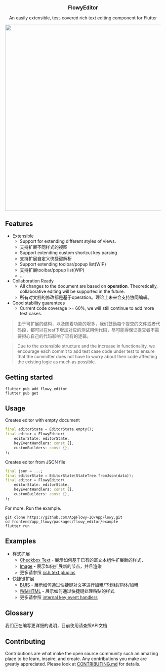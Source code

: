 <!-- 
This README describes the package. If you publish this package to pub.dev,
this README's contents appear on the landing page for your package.

For information about how to write a good package README, see the guide for
[writing package pages](https://dart.dev/guides/libraries/writing-package-pages). 

For general information about developing packages, see the Dart guide for
[creating packages](https://dart.dev/guides/libraries/create-library-packages)
and the Flutter guide for
[developing packages and plugins](https://flutter.dev/developing-packages). 
-->

<center><big><b>FlowyEditor</b></big></center>

<p align="center">An easily extensible, test-covered rich text editing component for Flutter</p>


<div align="center">
    <img src="https://github.com/LucasXu0/AppFlowy/blob/documentation/flowy_editor/frontend/app_flowy/packages/flowy_editor/documentation/images/example.png?raw=true" width = "600"/>
</div>

## Features

* Extensible
    * Support for extending different styles of views.
    * 支持扩展不同样式的视图
    * Support extending custom shortcut key parsing
    * 支持扩展自定义快捷键解析
    * Support extending toolbar/popup list(WIP)
    * 支持扩展toolbar/popup list(WIP)
    * ...
* Collaboration Ready
    * All changes to the document are based on **operation**. Theoretically, collaborative editing will be supported in the future.
    * 所有对文档的修改都是基于operation。理论上未来会支持协同编辑。
* Good stability guarantees
    * Current code coverage >= 60%, we will still continue to add more test cases.

> 由于可扩展的结构，以及随着功能的增多，我们鼓励每个提交的文件或者代码段，都可以在test下增加对应的测试用例代码，尽可能得保证提交者不需要担心自己的代码影响了已有的逻辑。

> Due to the extensible structure and the increase in functionality, we encourage each commit to add test case code under test to ensure that the committer does not have to worry about their code affecting the existing logic as much as possible.


## Getting started

```shell
flutter pub add flowy_editor
flutter pub get
```

## Usage

Creates editor with empty document
```dart
final editorState = EditorState.empty();
final editor = FlowyEditor(
    editorState: editorState,
    keyEventHandlers: const [],
    customBuilders: const {},
);
```

Creates editor from JSON file
```dart
final json = ...;
final editorState = EditorState(StateTree.fromJson(data));
final editor = FlowyEditor(
    editorState: editorState,
    keyEventHandlers: const [],
    customBuilders: const {},
);
```

For more. Run the example.
```shell
git clone https://github.com/AppFlowy-IO/AppFlowy.git
cd frontend/app_flowy/packages/flowy_editor/example
flutter run
```

## Examples
* 样式扩展
    * [Checkbox Text](https://github.com/LucasXu0/AppFlowy/blob/documentation/flowy_editor/frontend/app_flowy/packages/flowy_editor/lib/src/render/rich_text/checkbox_text.dart) - 展示如何基于已有的富文本组件扩展新的样式，
    * [Image](https://github.com/LucasXu0/AppFlowy/blob/documentation/flowy_editor/frontend/app_flowy/packages/flowy_editor/example/lib/plugin/image_node_widget.dart) - 展示如何扩展新的节点，并且渲染
    * 更多请参照 [rich text plugins](https://github.com/LucasXu0/AppFlowy/tree/documentation/flowy_editor/frontend/app_flowy/packages/flowy_editor/lib/src/render/rich_text)
* 快捷键扩展
    * [BUIS](https://github.com/LucasXu0/AppFlowy/blob/documentation/flowy_editor/frontend/app_flowy/packages/flowy_editor/lib/src/service/internal_key_event_handlers/update_text_style_by_command_x_handler.dart) - 展示如何通过快捷键对文字进行加粗/下划线/斜体/加粗
    * [粘贴HTML](https://github.com/LucasXu0/AppFlowy/blob/documentation/flowy_editor/frontend/app_flowy/packages/flowy_editor/lib/src/service/internal_key_event_handlers/copy_paste_handler.dart) - 展示如何通过快捷键处理粘贴的样式
    * 更多请参照 [internal key event handlers](https://github.com/LucasXu0/AppFlowy/tree/documentation/flowy_editor/frontend/app_flowy/packages/flowy_editor/lib/src/service/internal_key_event_handlers)

## Glossary
我们正在编写更详细的说明，目前使用请查照API文档

## Contributing
Contributions are what make the open source community such an amazing place to be learn, inspire, and create. Any contributions you make are greatly appreciated. Please look at [CONTRIBUTING.md](documentation/contributing.md) for details.